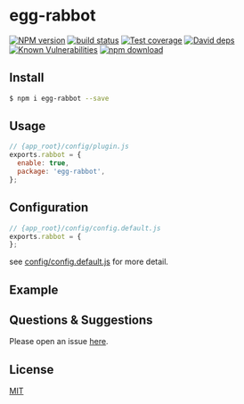 # egg-rabbot

[![NPM version][npm-image]][npm-url]
[![build status][travis-image]][travis-url]
[![Test coverage][codecov-image]][codecov-url]
[![David deps][david-image]][david-url]
[![Known Vulnerabilities][snyk-image]][snyk-url]
[![npm download][download-image]][download-url]

[npm-image]: https://img.shields.io/npm/v/egg-rabbot.svg?style=flat-square
[npm-url]: https://npmjs.org/package/egg-rabbot
[travis-image]: https://img.shields.io/travis/eggjs/egg-rabbot.svg?style=flat-square
[travis-url]: https://travis-ci.org/eggjs/egg-rabbot
[codecov-image]: https://img.shields.io/codecov/c/github/eggjs/egg-rabbot.svg?style=flat-square
[codecov-url]: https://codecov.io/github/eggjs/egg-rabbot?branch=master
[david-image]: https://img.shields.io/david/eggjs/egg-rabbot.svg?style=flat-square
[david-url]: https://david-dm.org/eggjs/egg-rabbot
[snyk-image]: https://snyk.io/test/npm/egg-rabbot/badge.svg?style=flat-square
[snyk-url]: https://snyk.io/test/npm/egg-rabbot
[download-image]: https://img.shields.io/npm/dm/egg-rabbot.svg?style=flat-square
[download-url]: https://npmjs.org/package/egg-rabbot

<!--
Description here.
-->

## Install

```bash
$ npm i egg-rabbot --save
```

## Usage

```js
// {app_root}/config/plugin.js
exports.rabbot = {
  enable: true,
  package: 'egg-rabbot',
};
```

## Configuration

```js
// {app_root}/config/config.default.js
exports.rabbot = {
};
```

see [config/config.default.js](config/config.default.js) for more detail.

## Example

<!-- example here -->

## Questions & Suggestions

Please open an issue [here](https://github.com/eggjs/egg/issues).

## License

[MIT](LICENSE)
